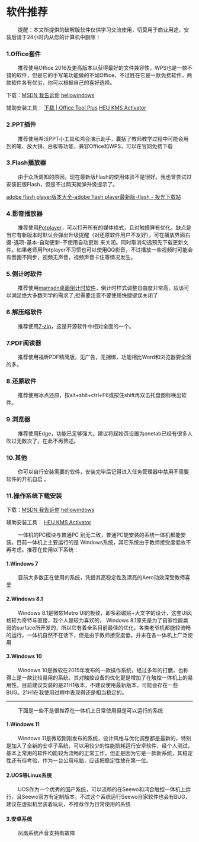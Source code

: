 # 软件推荐

        提醒：本文所提供的破解版软件仅供学习交流使用，切莫用于商业用途，安装后请于24小时内从您的计算机中删除！

### 1.Office套件

        推荐使用Office 2016及更高版本以获得最好的文件兼容性，WPS也是一款不错的软件，但是它的手写笔功能做的不如Office，不过胜在它是一款免费软件，两款软件各有优劣，你可以根据自己的喜好选择。

下载：[MSDN 我告诉你](https://msdn.itellyou.cn/)        [hellowindows](https://hellowindows.cn/)

辅助安装工具： [下载 | Office Tool Plus](https://otp.landian.vip/zh-cn/download.html)  [HEU KMS Activator](https://github.com/zbezj/HEU_KMS_Activator/releases)  

### 2.PPT插件

        推荐使用希沃PPT小工具和鸿合演示助手，囊括了教师教学过程中可能会用到的笔、放大镜、白板等功能，兼容Office和WPS，可以在官网免费下载

### 3.Flash播放器

        由于众所周知的原因，现在最新版Flash的使用体验不是很好。我也曾尝试过安装旧版Flash，但是不过两天就弹升级提示了。

[adobe flash player版本大全-adobe flash player最新版-flash - 极光下载站](http://www.xz7.com/yp/flash/)

### 4.影音播放器

        推荐使用[Potplayer](http://potplayer.tv/?lang=zh_CN)，可以打开所有的媒体格式，且对触摸屏有优化。缺点是当它有新版本时默认会弹出升级提醒（对还原软件用户不友好），可在播放界面右键-选项-基本-自动更新-不使用自动更新 来关闭。同时取消勾选预先下载更新文件。如果老师用Potplayer不习惯也可以使用QQ影音，不过播放一些视频时可能会有音画不同步，视频无声音，视频声音卡住等情况发生。

### 5.倒计时软件

        推荐使用[mamsdn桌面倒计时软件](https://www.onlinedown.net/soft/112590.htm)，倒计时样式调整自由度非常高，应该可以满足绝大多数同学的需求了,担需要注意不要使用快捷键误关闭了

### 6.解压缩软件

        推荐使用[7-zip](https://7-zip.org/)，这是开源软件中相对全面的一个。

### 7.PDF阅读器

        推荐使用福昕PDF精简版，无广告，无捆绑，功能相比Word和浏览器要全面的多。

### 8.还原软件

        推荐使用冰点还原，按alt+shit+ctrl+F6或按住shift再双击托盘图标唤出软件。

### 9.浏览器

        推荐使用Edge，功能已足够强大。建议将起始页设置为onetab已经有很多人吹过无数次了，在此不再赘述。

### 10.其他

        你可以自行安装需要的软件，安装完毕后记得进入任务管理器中禁用不需要软件的开机自启 。

### 11.操作系统下载安装

下载：[MSDN 我告诉你](https://msdn.itellyou.cn/)        [hellowindows](https://hellowindows.cn/)

辅助安装工具：  [HEU KMS Activator](https://github.com/zbezj/HEU_KMS_Activator/releases)  

        一体机的PC模块与普通PC 别无二致，普通PC能安装的系统一体机都能安装。目前一体机上主要运行的是 Windows系统，其它系统由于教师接受度低故不再考虑。推荐在使用以下系统：

#### 1.Windows 7

        目前大多数正在使用的系统，凭借其高稳定性及漂亮的Aero动效深受教师喜爱

#### 2.Windows 8.1

        Windows 8.1是微软Metro UI的极致，即多彩磁贴+大文字的设计，这套UI风格较为奇特与直接，我个人是较为喜欢的， Windows 8.1原先是为了自家性能羸弱的surface所开发的，所以它有着全系目前最佳的优化，各类老爷机都能较流畅的运行，一体机自然不在话下，但是由于教师接受度低，并未在各一体机上广泛使用

#### 3.Windows 10

        Windows 10是微软在2015年发布的一款操作系统，经过多年的打磨，也称得上是一款比较易用的系统，其对触控设备的优化更是增加了在触控一体机上的易用性。目前建议安装的是21H1版本，不建议使用最新版本，可能会存在一些BUG。21H1在我使用过程中表现得还是相当稳定的。

--------

        下面是一些不是很推荐在一体机上日常使用但是可以运行的系统

#### 1.Windows 11

        Windows 11是微软刚刚发布的系统，设计风格与优化调整都是最新的，特别是加入了全新的安卓子系统，可以用较少的性能损耗运行安卓软件，经个人测试，基本上常用的软件均能较为流畅的正常工作。但正是因为它是一款新系统，其稳定性还有待考验，作为一台公用电脑，应该把稳定性放在第一位。

#### 2.UOS等Linux系统

        UOS作为一个优秀的国产系统，可以流畅的在Seewo和鸿合触控一体机上运行，且Seewo官方有定制版本，不过这个系统运行Seewo自家软件也会有BUG，建议在虚拟机里装着玩玩，不推荐作为日常使用的系统

#### 3.安卓系统

        凤凰系统声音支持有故障
